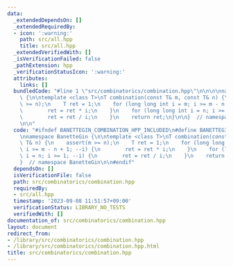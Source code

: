 ```yaml
---
data:
  _extendedDependsOn: []
  _extendedRequiredBy:
  - icon: ':warning:'
    path: src/all.hpp
    title: src/all.hpp
  _extendedVerifiedWith: []
  _isVerificationFailed: false
  _pathExtension: hpp
  _verificationStatusIcon: ':warning:'
  attributes:
    links: []
  bundledCode: "#line 1 \"src/combinatorics/combination.hpp\"\n\n\n\nnamespace BanetteGin\
    \ {\n\ntemplate <class T>\nT combination(const T& m, const T& n) {\n    assert(m\
    \ >= n);\n    T ret = 1;\n    for (long long int i = m; i >= m - n + 1; --i) {\n\
    \        ret = ret * i;\n    }\n    for (long long int i = n; i >= 1; --i) {\n\
    \        ret = ret / i;\n    }\n    return ret;\n}\n\n}  // namespace BanetteGin\n\
    \n\n"
  code: "#ifndef BANETTEGIN_COMBINATION_HPP_INCLUDED\n#define BANETTEGIN_COMBINATION_HPP_INCLUDED\n\
    \nnamespace BanetteGin {\n\ntemplate <class T>\nT combination(const T& m, const\
    \ T& n) {\n    assert(m >= n);\n    T ret = 1;\n    for (long long int i = m;\
    \ i >= m - n + 1; --i) {\n        ret = ret * i;\n    }\n    for (long long int\
    \ i = n; i >= 1; --i) {\n        ret = ret / i;\n    }\n    return ret;\n}\n\n\
    }  // namespace BanetteGin\n\n#endif"
  dependsOn: []
  isVerificationFile: false
  path: src/combinatorics/combination.hpp
  requiredBy:
  - src/all.hpp
  timestamp: '2023-09-08 11:51:57+09:00'
  verificationStatus: LIBRARY_NO_TESTS
  verifiedWith: []
documentation_of: src/combinatorics/combination.hpp
layout: document
redirect_from:
- /library/src/combinatorics/combination.hpp
- /library/src/combinatorics/combination.hpp.html
title: src/combinatorics/combination.hpp
---
```

